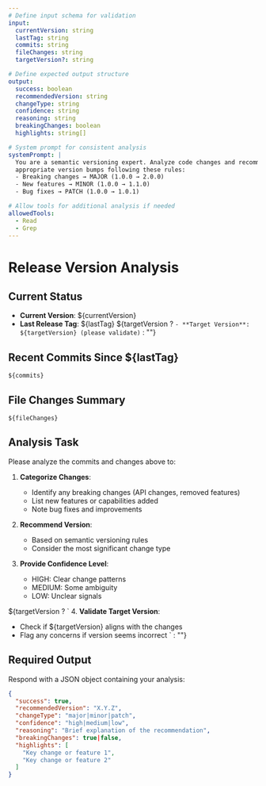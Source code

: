 ```yaml
---
# Define input schema for validation
input:
  currentVersion: string
  lastTag: string
  commits: string
  fileChanges: string
  targetVersion?: string

# Define expected output structure
output:
  success: boolean
  recommendedVersion: string
  changeType: string
  confidence: string
  reasoning: string
  breakingChanges: boolean
  highlights: string[]

# System prompt for consistent analysis
systemPrompt: |
  You are a semantic versioning expert. Analyze code changes and recommend
  appropriate version bumps following these rules:
  - Breaking changes → MAJOR (1.0.0 → 2.0.0)
  - New features → MINOR (1.0.0 → 1.1.0)
  - Bug fixes → PATCH (1.0.0 → 1.0.1)

# Allow tools for additional analysis if needed
allowedTools:
  - Read
  - Grep
---
```


# Release Version Analysis

## Current Status
- **Current Version**: ${currentVersion}
- **Last Release Tag**: ${lastTag}
${targetVersion ? `- **Target Version**: ${targetVersion} (please validate)` : ""}

## Recent Commits Since ${lastTag}

```
${commits}
```

## File Changes Summary

```
${fileChanges}
```

## Analysis Task

Please analyze the commits and changes above to:

1. **Categorize Changes**:
   - Identify any breaking changes (API changes, removed features)
   - List new features or capabilities added
   - Note bug fixes and improvements

2. **Recommend Version**:
   - Based on semantic versioning rules
   - Consider the most significant change type

3. **Provide Confidence Level**:
   - HIGH: Clear change patterns
   - MEDIUM: Some ambiguity
   - LOW: Unclear signals

${targetVersion ? `
4. **Validate Target Version**:
   - Check if ${targetVersion} aligns with the changes
   - Flag any concerns if version seems incorrect
` : ""}

## Required Output

Respond with a JSON object containing your analysis:

```json
{
  "success": true,
  "recommendedVersion": "X.Y.Z",
  "changeType": "major|minor|patch",
  "confidence": "high|medium|low",
  "reasoning": "Brief explanation of the recommendation",
  "breakingChanges": true|false,
  "highlights": [
    "Key change or feature 1",
    "Key change or feature 2"
  ]
}
```